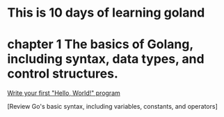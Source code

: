 # This is 10 days of learning goland

# chapter 1 The basics of Golang, including syntax, data types, and control structures.
[Write your first "Hello, World!" program](chapter1/hello.go)

[Review Go's basic syntax, including variables, constants, and operators]
